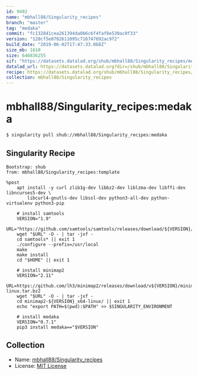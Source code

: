 ```yaml
---
id: 9492
name: "mbhall88/Singularity_recipes"
branch: "master"
tag: "medaka"
commit: "fc132841cea261394da0b6c6f4faf8e530ac0f33"
version: "120cf5e0782611095c716747692ac9f2"
build_date: "2019-06-02T17:47:33.068Z"
size_mb: 1610
size: 646836255
sif: "https://datasets.datalad.org/shub/mbhall88/Singularity_recipes/medaka/2019-06-02-fc132841-120cf5e0/120cf5e0782611095c716747692ac9f2.simg"
datalad_url: https://datasets.datalad.org?dir=/shub/mbhall88/Singularity_recipes/medaka/2019-06-02-fc132841-120cf5e0/
recipe: https://datasets.datalad.org/shub/mbhall88/Singularity_recipes/medaka/2019-06-02-fc132841-120cf5e0/Singularity
collection: mbhall88/Singularity_recipes
---
```


# mbhall88/Singularity_recipes:medaka

```bash
$ singularity pull shub://mbhall88/Singularity_recipes:medaka
```

## Singularity Recipe

```singularity
Bootstrap: shub
from: mbhall88/Singularity_recipes:template

%post
    apt install -y curl zlib1g-dev libbz2-dev liblzma-dev libffi-dev libncurses5-dev \
        libcurl4-gnutls-dev libssl-dev python3-all-dev python-virtualenv python3-pip

    # install samtools
    VERSION="1.9"
    URL="https://github.com/samtools/samtools/releases/download/${VERSION}/samtools-${VERSION}.tar.bz2"
    wget "$URL" -O - | tar -jxf -
    cd samtools* || exit 1
    ./configure --prefix=/usr/local
    make
    make install
    cd "$HOME" || exit 1

    # install minimap2
    VERSION="2.11"
    URL=https://github.com/lh3/minimap2/releases/download/v${VERSION}/minimap2-${VERSION}_x64-linux.tar.bz2
    wget "$URL" -O - | tar -jxf -
    cd minimap2-${VERSION}_x64-linux/ || exit 1
    echo "export PATH=$(pwd):$PATH" >> $SINGULARITY_ENVIRONMENT

    # install medaka
    VERSION="0.7.1"
    pip3 install medaka=="$VERSION"
```

## Collection

 - Name: [mbhall88/Singularity_recipes](https://github.com/mbhall88/Singularity_recipes)
 - License: [MIT License](https://api.github.com/licenses/mit)

